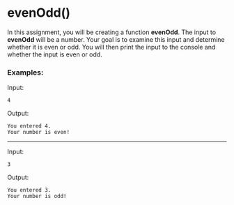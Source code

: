 # evenOdd()

In this assignment, you will be creating a function **evenOdd**.  The input to **evenOdd** will be a number.  Your goal is to examine this input and determine whether it is even or odd.  You will then print the input to the console and whether the input is even or odd.

### Examples:

Input: 

```
4
```

Output:
```
You entered 4.
Your number is even!
```
---

Input: 

```
3
```

Output:
```
You entered 3.
Your number is odd!
```
